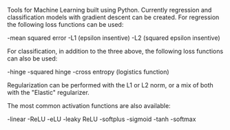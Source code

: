 Tools for Machine Learning built using Python. Currently regression and classification models with gradient descent can be created. 
For regression the following loss functions can be used:

  -mean squared error
  -L1 (epsilon insentive) 
  -L2 (squared epsilon insentive)

For classification, in addition to the three above, the following loss functions can also be used:

  -hinge
  -squared hinge
  -cross entropy (logistics function) 

Regularization can be performed with the L1 or L2 norm, or a mix of both with the "Elastic" regularizer. 

The most common activation functions are also available: 

  -linear
  -ReLU
  -eLU
  -leaky ReLU
  -softplus
  -sigmoid
  -tanh
  -softmax
